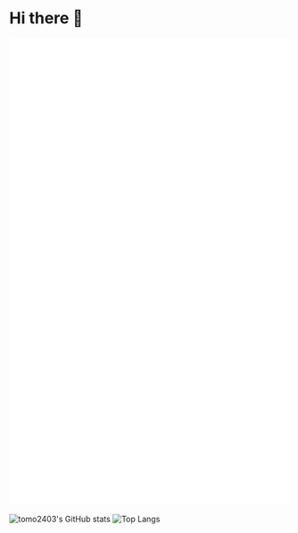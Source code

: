 # Hi there 👋


![Metrics](https://github.com/tomo2403/tomo2403/blob/master/github-metrics.svg)

![tomo2403's GitHub stats](https://github-readme-stats.vercel.app/api?username=tomo2403&theme=dark&show_icons=true)
![Top Langs](https://github-readme-stats.vercel.app/api/top-langs/?username=tomo2403&theme=dark&layout=compact)
